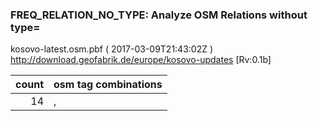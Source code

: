  
### FREQ_RELATION_NO_TYPE: Analyze OSM Relations without type= 
kosovo-latest.osm.pbf ( 2017-03-09T21:43:02Z ) http://download.geofabrik.de/europe/kosovo-updates [Rv:0.1b]
 
|  count  |  osm tag combinations 
|  -----: | :---------------------------
|     14  |  , 
 
